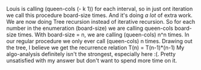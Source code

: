 Louis is calling (queen-cols (- k 1)) for each interval, so in just ont iteration
we call this procedure board-size times. And it's doing *a lot* of extra work. 
We are now doing Tree recursion instead of iterative recursion. So for each
number in the enumeration (board-size) we are calling queen-cols board-size times.
With board-size = n, we are calling (queen-cols) n^n times. In our regular
procedure we only ever call (queen-cols) n times. 
Drawing out the tree, I believe we get the recurrence relation T(n) = T(n-1)*(n-1)
My algo-analysis definitely isn't the strongest, especially here :(. Pretty unsatisfied with
my answer but don't want to spend more time on it.
